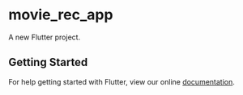 # movie_rec_app

A new Flutter project.

## Getting Started

For help getting started with Flutter, view our online
[documentation](https://flutter.io/).
